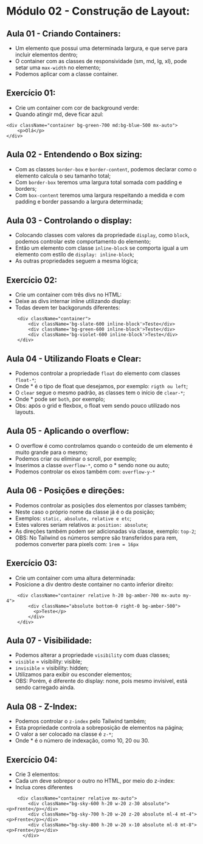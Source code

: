 # Módulo 02 - Construção de Layout:

## Aula 01 - Criando Containers:
* Um elemento que possui uma determinada largura, e que serve para incluir elementos dentro;
* O container com as classes de responsividade (sm, md, lg, xl), pode setar uma `max-width` no elemento;
* Podemos aplicar com a classe container.

## Exercício 01:
* Crie um container com cor de background verde:
* Quando atingir md, deve ficar azul:
```
<div className="container bg-green-700 md:bg-blue-500 mx-auto">
    <p>Olá</p>
</div>
```

## Aula 02 - Entendendo o Box sizing:
* Com as classes `border-box` e `border-content`, podemos declarar como o elemento calcula o seu tamanho total;
* Com `border-box` teremos uma largura total somada com padding e borders;
* Com `box-content` teremos uma largura respeitando a medida e com padding e border passando a largura determinada;

## Aula 03 - Controlando o display:
* Colocando classes com valores da propriedade `display`, como `block`, podemos controlar este comportamento do elemento;
* Então um elemento com classe `inline-block` se comporta igual a um elemento com estilo de `display: inline-block`;
* As outras propriedades seguem a mesma lógica;

## Exercício 02:
* Crie um container com três divs no HTML:
* Deixe as divs internar inline utilizando display:
* Todas devem ter backgorunds diferentes:
```
    <div className="container">
        <div className='bg-slate-600 inline-block'>Teste</div>
        <div className='bg-green-600 inline-block'>Teste</div>
        <div className='bg-violet-600 inline-block'>Teste</div>
    </div>
```

## Aula 04 - Utilizando Floats e Clear:
* Podemos controlar a propriedade `float` do elemento com classes `float-*`;
* Onde * é o tipo de float que desejamos, por exemplo: `rigth ou left`;
* O `clear` segue o mesmo padrão, as classes tem o início de `clear-*`;
* Onde * pode ser `both`, por exemplo;
* Obs: após o grid e flexbox, o float vem sendo pouco utilizado nos layouts.

## Aula 05 - Aplicando o overflow:
* O overflow é como controlamos quando o conteúdo de um elemento é muito grande para o mesmo;
* Podemos criar ou eliminar o scroll, por exemplo;
* Inserimos a classe `overflow-*`, como o * sendo none ou auto;
* Podemos controlar os eixos também com: `overflow-y-*`

## Aula 06 - Posições e direções:
* Podemos controlar as posições dos elementos por classes também;
* Neste caso o próprio nome da classe já é o da posição;
* Exemplos: `static, absolute, relative e etc`;
* Estes valores seriam relativos a: `position: absolute`;
* As direções também podem ser adicionadas via classe, exemplo: `top-2`;
* OBS: No Tailwind os números sempre são transferidos para rem, podemos converter para pixels com: `1rem = 16px`

## Exercício 03:
* Crie um container com uma altura determinada:
* Posicione a div dentro deste container no canto inferior direito:
```
    <div className="container relative h-20 bg-amber-700 mx-auto my-4">
        <div className="absolute bottom-0 right-0 bg-amber-500">
          <p>Teste</p>
        </div>
    </div>
```

## Aula 07 - Visibilidade:
* Podemos alterar a propriedade `visibility` com duas classes;
* `visible` = visibility: visible;
* `invisible` = visibility: hidden;
* Utilizamos para exibir ou esconder elementos;
* OBS: Porém, é diferente do display: none, pois mesmo invisivel, está sendo carregado ainda.

## Aula 08 - Z-Index:
* Podemos controlar o `z-index` pelo Tailwind também;
* Esta propriedade controla a sobreposição de elementos na página;
* O valor a ser colocado na classe é `z-*`;
* Onde * é o número de indexação, como 10, 20 ou 30.

## Exercício 04:
* Crie 3 elementos:
* Cada um deve sobrepor o outro no HTML, por meio do z-index:
* Inclua cores diferentes
```
    <div className="container relative mx-auto">
        <div className="bg-sky-600 h-20 w-20 z-30 absolute"><p>Frente</p></div>
        <div className="bg-sky-700 h-20 w-20 z-20 absolute ml-4 mt-4"><p>Frente</p></div>
        <div className="bg-sky-800 h-20 w-20 x-10 absolute ml-8 mt-8"><p>Frente</p></div>
      </div>
```
